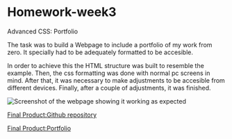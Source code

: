 # Homework-week3
Advanced CSS: Portfolio

The task was to build a Webpage to include a portfolio of my work from zero. It specially had to be adequately formatted to be accesible. 

In order to achieve this the HTML structure was built to resemble the example.
Then, the css formatting was done with normal pc screens in mind.
After that, it was necessary to make adjustments to be accesible from different devices. Finally, after a couple of adjustments, it was finished.

![Screenshot of the webpage showing it working as expected](./assets/images/screenshot.png)

 [Final Product:Github repository](https://github.com/csancheze/Homework-week3)

 [Final Product:Portfolio](https://csancheze.github.io/Homework-week3/)